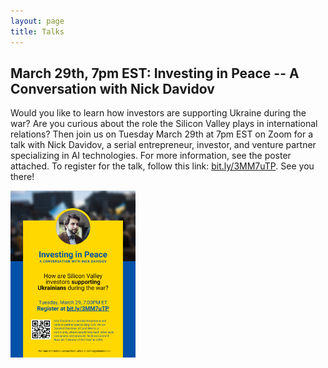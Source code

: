 ```yaml
---
layout: page
title: Talks
---
```



## March 29th, 7pm EST: Investing in Peace -- A Conversation with Nick Davidov

Would you like to learn how investors are supporting Ukraine during the war? Are you curious about the role the Silicon Valley plays in international relations? Then join us on Tuesday March 29th at 7pm EST on Zoom for a talk with Nick Davidov, a serial entrepreneur, investor, and venture partner specializing in AI technologies. For more information, see the poster attached. To register for the talk, follow this link: [bit.ly/3MM7uTP](bit.ly/3MM7uTP). See you there!


<img src="/imgs/Davidov.png" alt="drawing" width="200"/>



